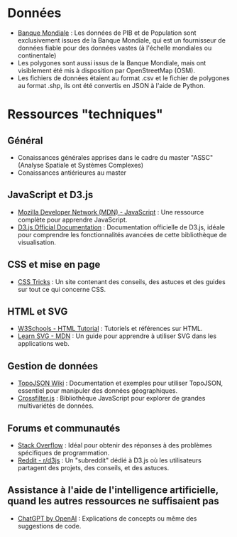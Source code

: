 # Données
- [Banque Mondiale](https://www.banquemondiale.org/fr/home) : Les données de PIB et de Population sont exclusivement issues de la Banque Mondiale, qui est un fournisseur de données fiable pour des données vastes (à l'échelle mondiales ou continentale)
- Les polygones sont aussi issus de la Banque Mondiale, mais ont visiblement été mis à disposition par OpenStreetMap (OSM).
- Les fichiers de données étaient au format .csv et le fichier de polygones au format .shp, ils ont été convertis en JSON à l'aide de Python.
  
# Ressources "techniques"
## Général
- Conaissances générales apprises dans le cadre du master "ASSC" (Analyse Spatiale et Systèmes Complexes)
- Conaissances antiérieures au master

## JavaScript et D3.js
- [Mozilla Developer Network (MDN) - JavaScript](https://developer.mozilla.org/en-US/docs/Web/JavaScript) : Une ressource complète pour apprendre JavaScript.
- [D3.js Official Documentation](https://d3js.org/) : Documentation officielle de D3.js, idéale pour comprendre les fonctionnalités avancées de cette bibliothèque de visualisation.

## CSS et mise en page
- [CSS Tricks](https://css-tricks.com/) : Un site contenant des conseils, des astuces et des guides sur tout ce qui concerne CSS.

## HTML et SVG
- [W3Schools - HTML Tutorial](https://www.w3schools.com/html/) : Tutoriels et références sur HTML.
- [Learn SVG - MDN](https://developer.mozilla.org/en-US/docs/Web/SVG/Tutorial) : Un guide pour apprendre à utiliser SVG dans les applications web.

## Gestion de données
- [TopoJSON Wiki](https://github.com/topojson/topojson/wiki) : Documentation et exemples pour utiliser TopoJSON, essentiel pour manipuler des données géographiques.
- [Crossfilter.js](http://crossfilter.github.io/crossfilter/) : Bibliothèque JavaScript pour explorer de grandes multivariétés de données.

## Forums et communautés
- [Stack Overflow](https://stackoverflow.com/) : Idéal pour obtenir des réponses à des problèmes spécifiques de programmation.
- [Reddit - r/d3js](https://www.reddit.com/r/d3js/) : Un "subreddit" dédié à D3.js où les utilisateurs partagent des projets, des conseils, et des astuces.

## Assistance à l'aide de l'intelligence artificielle, quand les autres ressources ne suffisaient pas
- [ChatGPT by OpenAI](https://www.openai.com/chatgpt) : Explications de concepts ou même des suggestions de code.


